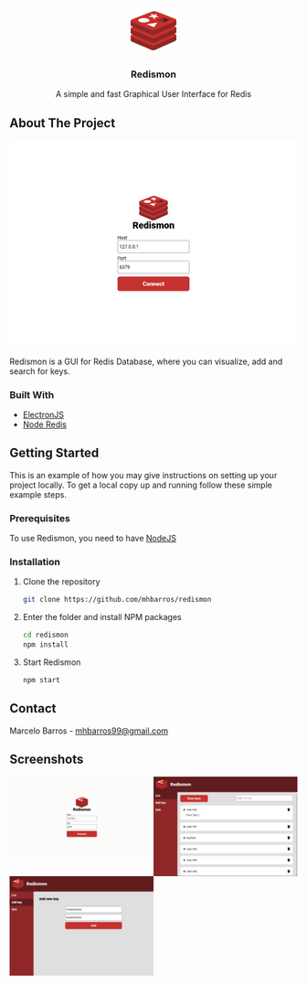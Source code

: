 <br />
<p align="center">

  <a href="https://github.com/othneildrew/Best-README-Template">
    <img src="build/icon.png" alt="Logo" width="80" height="80">
  </a>

  <h3 align="center">Redismon</h3>

  <p align="center">
    A simple and fast Graphical User Interface for Redis
  </p>
  
</p>

## About The Project

<p align="center">
    <img src="build/redismon1.png" alt="Redismon" />
</p>

Redismon is a GUI for Redis Database, where you can visualize, add and search for keys.

### Built With

* [ElectronJS](https://www.electronjs.org/)
* [Node Redis](https://www.npmjs.com/package/redis)

<!-- GETTING STARTED -->
## Getting Started

This is an example of how you may give instructions on setting up your project locally.
To get a local copy up and running follow these simple example steps.

### Prerequisites

To use Redismon, you need to have <a href='https://nodejs.org/en/'>NodeJS</a>

### Installation

1. Clone the repository
   ```sh
   git clone https://github.com/mhbarros/redismon
   ```
3. Enter the folder and install NPM packages
   ```sh
   cd redismon
   npm install
   ```
4. Start Redismon
   ```sh
   npm start
   ```

<!-- CONTACT -->
## Contact

Marcelo Barros - mhbarros99@gmail.com

##  Screenshots
<div style="display: grid;grid-template-columns: 1fr 1fr">
    <img src="build/redismon.gif" alt="Redismon"/>
    <img src="build/redismon2.png" alt="Redismon key list"/>
    <img src="build/redismon3.png" alt="Redismon add new key"/>
</div>
